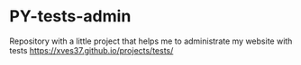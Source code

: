 # PY-tests-admin
Repository with a little project that helps me to administrate my website with tests https://xves37.github.io/projects/tests/
